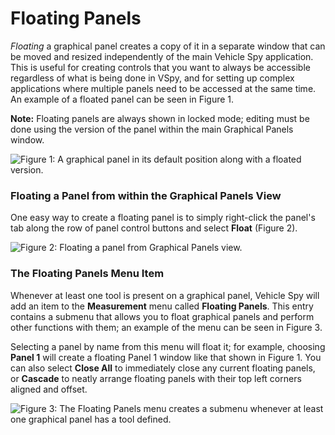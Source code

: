 # Floating Panels

_Floating_ a graphical panel creates a copy of it in a separate window that can be moved and resized independently of the main Vehicle Spy application. This is useful for creating controls that you want to always be accessible regardless of what is being done in VSpy, and for setting up complex applications where multiple panels need to be accessed at the same time. An example of a floated panel can be seen in Figure 1.

**Note:** Floating panels are always shown in locked mode; editing must be done using the version of the panel within the main Graphical Panels window.

![Figure 1: A graphical panel in its default position along with a floated version.](../../../.gitbook/assets/panel\_floated.gif)

### Floating a Panel from within the Graphical Panels View

One easy way to create a floating panel is to simply right-click the panel's tab along the row of panel control buttons and select **Float** (Figure 2).

![Figure 2: Floating a panel from Graphical Panels view.](../../../.gitbook/assets/panel\_float\_menu.gif)

### The Floating Panels Menu Item

Whenever at least one tool is present on a graphical panel, Vehicle Spy will add an item to the **Measurement** menu called **Floating Panels**. This entry contains a submenu that allows you to float graphical panels and perform other functions with them; an example of the menu can be seen in Figure 3.

Selecting a panel by name from this menu will float it; for example, choosing **Panel 1** will create a floating Panel 1 window like that shown in Figure 1. You can also select **Close All** to immediately close any current floating panels, or **Cascade** to neatly arrange floating panels with their top left corners aligned and offset.

![Figure 3: The Floating Panels menu creates a submenu whenever at least one graphical panel has a tool defined.](../../../.gitbook/assets/panel\_floating.gif)
